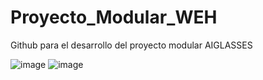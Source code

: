 # Proyecto_Modular_WEH
Github para el desarrollo del proyecto modular AIGLASSES

![image](https://github.com/user-attachments/assets/63e7e66e-0411-4f87-ba88-d24729976e0f)
![image](https://github.com/user-attachments/assets/2b257258-67a1-4dbc-834c-31bb20f16026)
